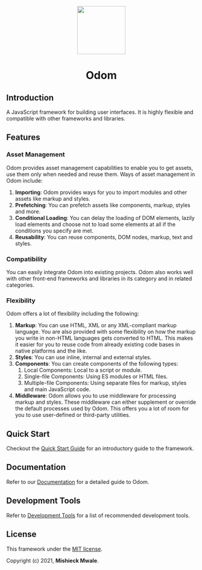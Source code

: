 <P align="center">
  <img src="https://user-images.githubusercontent.com/57598264/120887480-6fe5fb80-c5f3-11eb-9587-9d3bf10b87e2.png" width="128" height="128" />
  <h1 align="center" style="font-weight:bold;">Odom</h1>
</p>

## Introduction

A JavaScript framework for building user interfaces. It is highly flexible and compatible with other frameworks and libraries.

## Features

### Asset Management

Odom provides asset management capabilities to enable you to get assets, use them only when needed and reuse them. Ways of asset management in Odom include:

1. **Importing**: Odom provides ways for you to import modules and other assets like markup and styles.
2. **Prefetching**: You can prefetch assets like components, markup, styles and more.
3. **Conditional Loading**: You can delay the loading of DOM elements, lazily load elements and choose not to load some elements at all if the conditions you specify are met.
4. **Reusability**: You can reuse components, DOM nodes, markup, text and styles.

### Compatibility

You can easily integrate Odom into existing projects. Odom also works well with other front-end frameworks and libraries in its category and in related categories.

### Flexibility

Odom offers a lot of flexibility including the following:

1. **Markup**: You can use HTML, XML or any XML-compliant markup language. You are also provided with some flexibility on how the markup you write in non-HTML languages gets converted to HTML. This makes it easier for you to reuse code from already existing code bases in native platforms and the like.
2. **Styles**: You can use inline, internal and external styles.
3. **Components**: You can create components of the following types:
   1. Local Components: Local to a script or module.
   2. Single-file Components: Using ES modules or HTML files.
   3. Multiple-file Components: Using separate files for markup, styles and main JavaScript code.
4. **Middleware**: Odom allows you to use middleware for processing markup and styles. These middleware can either supplement or override the default processes used by Odom. This offers you a lot of room for you to use user-defined or third-party utilities.

## Quick Start

Checkout the [Quick Start Guide](./docs/quick-start.md) for an introductory guide to the framework.

## Documentation

Refer to our [Documentation](./docs/home.md) for a detailed guide to Odom.

## Development Tools

Refer to [Development Tools](./docs/dev-tools.md) for a list of recommended development tools.

## License

This framework under the [MIT license](https://choosealicense.com/licenses/mit/).

Copyright (c) 2021, **Mishieck Mwale**.
